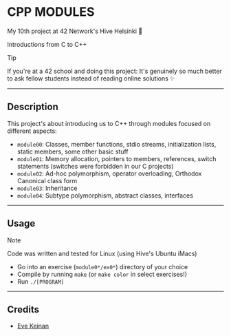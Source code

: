 # CPP MODULES

My 10th project at 42 Network's Hive Helsinki 🐝

Introductions from C to C++

> [!TIP]
> If you're at a 42 school and doing this project: It's genuinely so much better to ask fellow students instead of reading online solutions ✨

---

## Description

This project's about introducing us to C++ through modules focused on different aspects:
- `module00`: Classes, member functions, stdio streams, initialization lists, static members, some other basic stuff
- `module01`: Memory allocation, pointers to members, references, switch statements (switches were forbidden in our C projects)
- `module02`: Ad-hoc polymorphism, operator overloading, Orthodox Canonical class form
- `module03`: Inheritance
- `module04`: Subtype polymorphism, abstract classes, interfaces

---

## Usage

> [!NOTE]
> Code was written and tested for Linux (using Hive's Ubuntu iMacs)

- Go into an exercise (`module0*/ex0*`) directory of your choice
- Compile by running `make` (or `make color` in select exercises!)
- Run `./[PROGRAM]`

---

## Credits

- [Eve Keinan](https://github.com/EvAvKein)
